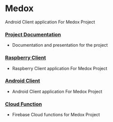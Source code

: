 # Medox

Android Client application For Medox Project



### [Project Documentation](https://github.com/mahmoudShaheen/Medox/edit/master/Doc)
* Documentation and presentation for the project

### [Raspberry Client](https://github.com/mahmoudShaheen/PyMedox)
* Raspberry Client application For Medox Project

### [Android Client](https://github.com/mahmoudShaheen/Medox)
* Android Client application For Medox Project

### [Cloud Function](https://github.com/mahmoudShaheen/cloudMedox)
* Firebase Cloud functions for Medox Project
